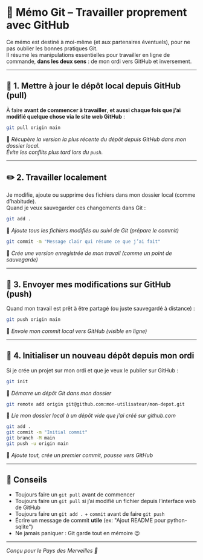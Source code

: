 # 📘 Mémo Git – Travailler proprement avec GitHub

Ce mémo est destiné à moi-même (et aux partenaires éventuels), pour ne pas oublier les bonnes pratiques Git.  
Il résume les manipulations essentielles pour travailler en ligne de commande, **dans les deux sens** : de mon ordi vers GitHub et inversement.

---

## 🔄 1. Mettre à jour le dépôt local depuis GitHub (pull)

À faire **avant de commencer à travailler**, **et aussi chaque fois que j’ai modifié quelque chose via le site web GitHub** :

```bash
git pull origin main
```

🧠 _Récupère la version la plus récente du dépôt depuis GitHub dans mon dossier local.  
Évite les conflits plus tard lors du `push`._

---

## ✏️ 2. Travailler localement

Je modifie, ajoute ou supprime des fichiers dans mon dossier local (comme d’habitude).  
Quand je veux sauvegarder ces changements dans Git :

```bash
git add .
```

🧠 _Ajoute tous les fichiers modifiés au suivi de Git (prépare le commit)_

```bash
git commit -m "Message clair qui résume ce que j’ai fait"
```

🧠 _Crée une version enregistrée de mon travail (comme un point de sauvegarde)_

---

## 🚀 3. Envoyer mes modifications sur GitHub (push)

Quand mon travail est prêt à être partagé (ou juste sauvegardé à distance) :

```bash
git push origin main
```

🧠 _Envoie mon commit local vers GitHub (visible en ligne)_

---

## 🌱 4. Initialiser un nouveau dépôt depuis mon ordi

Si je crée un projet sur mon ordi et que je veux le publier sur GitHub :

```bash
git init
```
🧠 _Démarre un dépôt Git dans mon dossier_

```bash
git remote add origin git@github.com:mon-utilisateur/mon-depot.git
```
🧠 _Lie mon dossier local à un dépôt vide que j’ai créé sur github.com_

```bash
git add .
git commit -m "Initial commit"
git branch -M main
git push -u origin main
```
🧠 _Ajoute tout, crée un premier commit, pousse vers GitHub_

---

## 📌 Conseils

- Toujours faire un `git pull` avant de commencer
- Toujours faire un `git pull` si j’ai modifié un fichier depuis l’interface web de GitHub
- Toujours faire un `git add .` + `commit` avant de faire `git push`
- Écrire un message de commit **utile** (ex: "Ajout README pour python-sqlite")
- Ne jamais paniquer : Git garde tout en mémoire 😉

---

_Conçu pour le Pays des Merveilles 🐇_
